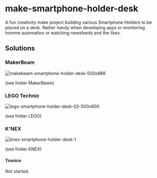# make-smartphone-holder-desk
A fun creativity make project building various Smartphone Holders to be placed on a desk.
Rather handy when developing apps or monitoring homme automation or watching newsfeeds and the likes.

## Solutions

### MakerBeam
![makebeam-smartphone-holder-desk-500x888](https://user-images.githubusercontent.com/47274144/61792335-ce00ff80-ae1c-11e9-9a0f-62d1148669f3.png)

(see folder MakerBeam)

### LEGO Technic
![lego-smartphone-holder-desk-02-500x800](https://user-images.githubusercontent.com/47274144/61872374-6d88c580-aee3-11e9-8482-f445e54ec863.png)

(see folder LEGO)

### K'NEX
![knex-smartphone-holder-desk-1](https://user-images.githubusercontent.com/47274144/61871932-5eedde80-aee2-11e9-8193-1ebf88962f26.png)

(see folder KNEX)

#### Tronico
Not started.
